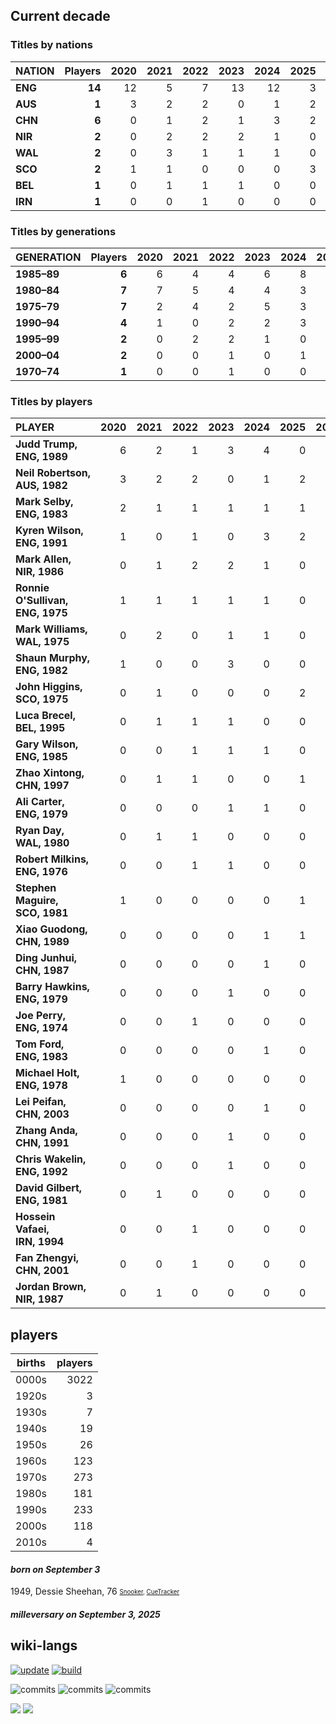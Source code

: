 ## Current decade
### Titles by nations

| NATION | Players | 2020 | 2021 | 2022 | 2023 | 2024 | 2025 | 2026 | 2027 | 2028 | 2029 | 2020s |
| :--- | ---: | ---: | ---: | ---: | ---: | ---: | ---: | ---: | ---: | ---: | ---: | ---: | 
| **ENG** | **14** | 12 | 5 | 7 | 13 | 12 | 3 | 0 | 0 | 0 | 0 | 52 |
| **AUS** | **1** | 3 | 2 | 2 | 0 | 1 | 2 | 0 | 0 | 0 | 0 | 10 |
| **CHN** | **6** | 0 | 1 | 2 | 1 | 3 | 2 | 0 | 0 | 0 | 0 | 9 |
| **NIR** | **2** | 0 | 2 | 2 | 2 | 1 | 0 | 0 | 0 | 0 | 0 | 7 |
| **WAL** | **2** | 0 | 3 | 1 | 1 | 1 | 0 | 0 | 0 | 0 | 0 | 6 |
| **SCO** | **2** | 1 | 1 | 0 | 0 | 0 | 3 | 0 | 0 | 0 | 0 | 5 |
| **BEL** | **1** | 0 | 1 | 1 | 1 | 0 | 0 | 0 | 0 | 0 | 0 | 3 |
| **IRN** | **1** | 0 | 0 | 1 | 0 | 0 | 0 | 0 | 0 | 0 | 0 | 1 |

### Titles by generations

| GENERATION | Players | 2020 | 2021 | 2022 | 2023 | 2024 | 2025 | 2026 | 2027 | 2028 | 2029 | 2020s |
| :--- | ---: | ---: | ---: | ---: | ---: | ---: | ---: | ---: | ---: | ---: | ---: | ---: | 
| **1985–89** | **6** | 6 | 4 | 4 | 6 | 8 | 1 | 0 | 0 | 0 | 0 | 29 |
| **1980–84** | **7** | 7 | 5 | 4 | 4 | 3 | 4 | 0 | 0 | 0 | 0 | 27 |
| **1975–79** | **7** | 2 | 4 | 2 | 5 | 3 | 2 | 0 | 0 | 0 | 0 | 18 |
| **1990–94** | **4** | 1 | 0 | 2 | 2 | 3 | 2 | 0 | 0 | 0 | 0 | 10 |
| **1995–99** | **2** | 0 | 2 | 2 | 1 | 0 | 1 | 0 | 0 | 0 | 0 | 06 |
| **2000–04** | **2** | 0 | 0 | 1 | 0 | 1 | 0 | 0 | 0 | 0 | 0 | 02 |
| **1970–74** | **1** | 0 | 0 | 1 | 0 | 0 | 0 | 0 | 0 | 0 | 0 | 01 |

### Titles by players

| PLAYER | 2020 | 2021 | 2022 | 2023 | 2024 | 2025 | 2026 | 2027 | 2028 | 2029 | 2020s |
| :--- | ---: | ---: | ---: | ---: | ---: | ---: | ---: | ---: | ---: | ---: | ---: | 
| **Judd&nbsp;Trump,<br>ENG,&nbsp;1989** | 6 | 2 | 1 | 3 | 4 | 0 | 0 | 0 | 0 | 0 | 16 |
| **Neil&nbsp;Robertson,<br>AUS,&nbsp;1982** | 3 | 2 | 2 | 0 | 1 | 2 | 0 | 0 | 0 | 0 | 10 |
| **Mark&nbsp;Selby,<br>ENG,&nbsp;1983** | 2 | 1 | 1 | 1 | 1 | 1 | 0 | 0 | 0 | 0 | 7 |
| **Kyren Wilson,<br>ENG, 1991** | 1 | 0 | 1 | 0 | 3 | 2 | 0 | 0 | 0 | 0 | 7 |
| **Mark Allen,<br>NIR, 1986** | 0 | 1 | 2 | 2 | 1 | 0 | 0 | 0 | 0 | 0 | 6 |
| **Ronnie O'Sullivan,<br>ENG, 1975** | 1 | 1 | 1 | 1 | 1 | 0 | 0 | 0 | 0 | 0 | 5 |
| **Mark Williams,<br>WAL, 1975** | 0 | 2 | 0 | 1 | 1 | 0 | 0 | 0 | 0 | 0 | 4 |
| **Shaun Murphy,<br>ENG, 1982** | 1 | 0 | 0 | 3 | 0 | 0 | 0 | 0 | 0 | 0 | 4 |
| **John Higgins,<br>SCO, 1975** | 0 | 1 | 0 | 0 | 0 | 2 | 0 | 0 | 0 | 0 | 3 |
| **Luca Brecel,<br>BEL, 1995** | 0 | 1 | 1 | 1 | 0 | 0 | 0 | 0 | 0 | 0 | 3 |
| **Gary Wilson,<br>ENG, 1985** | 0 | 0 | 1 | 1 | 1 | 0 | 0 | 0 | 0 | 0 | 3 |
| **Zhao Xintong,<br>CHN, 1997** | 0 | 1 | 1 | 0 | 0 | 1 | 0 | 0 | 0 | 0 | 3 |
| **Ali Carter,<br>ENG, 1979** | 0 | 0 | 0 | 1 | 1 | 0 | 0 | 0 | 0 | 0 | 2 |
| **Ryan Day,<br>WAL, 1980** | 0 | 1 | 1 | 0 | 0 | 0 | 0 | 0 | 0 | 0 | 2 |
| **Robert Milkins,<br>ENG, 1976** | 0 | 0 | 1 | 1 | 0 | 0 | 0 | 0 | 0 | 0 | 2 |
| **Stephen Maguire,<br>SCO, 1981** | 1 | 0 | 0 | 0 | 0 | 1 | 0 | 0 | 0 | 0 | 2 |
| **Xiao Guodong,<br>CHN, 1989** | 0 | 0 | 0 | 0 | 1 | 1 | 0 | 0 | 0 | 0 | 2 |
| **Ding Junhui,<br>CHN, 1987** | 0 | 0 | 0 | 0 | 1 | 0 | 0 | 0 | 0 | 0 | 1 |
| **Barry Hawkins,<br>ENG, 1979** | 0 | 0 | 0 | 1 | 0 | 0 | 0 | 0 | 0 | 0 | 1 |
| **Joe Perry,<br>ENG, 1974** | 0 | 0 | 1 | 0 | 0 | 0 | 0 | 0 | 0 | 0 | 1 |
| **Tom Ford,<br>ENG, 1983** | 0 | 0 | 0 | 0 | 1 | 0 | 0 | 0 | 0 | 0 | 1 |
| **Michael Holt,<br>ENG, 1978** | 1 | 0 | 0 | 0 | 0 | 0 | 0 | 0 | 0 | 0 | 1 |
| **Lei Peifan,<br>CHN, 2003** | 0 | 0 | 0 | 0 | 1 | 0 | 0 | 0 | 0 | 0 | 1 |
| **Zhang Anda,<br>CHN, 1991** | 0 | 0 | 0 | 1 | 0 | 0 | 0 | 0 | 0 | 0 | 1 |
| **Chris Wakelin,<br>ENG, 1992** | 0 | 0 | 0 | 1 | 0 | 0 | 0 | 0 | 0 | 0 | 1 |
| **David Gilbert,<br>ENG, 1981** | 0 | 1 | 0 | 0 | 0 | 0 | 0 | 0 | 0 | 0 | 1 |
| **Hossein Vafaei,<br>IRN, 1994** | 0 | 0 | 1 | 0 | 0 | 0 | 0 | 0 | 0 | 0 | 1 |
| **Fan Zhengyi,<br>CHN, 2001** | 0 | 0 | 1 | 0 | 0 | 0 | 0 | 0 | 0 | 0 | 1 |
| **Jordan Brown,<br>NIR, 1987** | 0 | 1 | 0 | 0 | 0 | 0 | 0 | 0 | 0 | 0 | 1 |
## players
| births | players |
| :----: | ------: |
| 0000s | 3022 |
| 1920s | 3 |
| 1930s | 7 |
| 1940s | 19 |
| 1950s | 26 |
| 1960s | 123 |
| 1970s | 273 |
| 1980s | 181 |
| 1990s | 233 |
| 2000s | 118 |
| 2010s | 4 |

#### ***born on September  3***
1949, Dessie Sheehan, 76 <sub><sup>[Snooker](http://www.snooker.org/res/index.asp?player=594), [CueTracker](http://cuetracker.net/Players/dessie-sheehan/)</sup></sub>


#### ***milleversary on September  3, 2025***



## wiki-langs
[![update](https://github.com/dreamerminsk/wiki-langs/actions/workflows/update-tables.yml/badge.svg)](https://github.com/dreamerminsk/wiki-langs/actions/workflows/update-tables.yml)
[![build](https://github.com/dreamerminsk/wiki-langs/actions/workflows/build.yml/badge.svg)](https://github.com/dreamerminsk/wiki-langs/actions/workflows/build.yml)

![commits](https://img.shields.io/github/commit-activity/y/dreamerminsk/wiki-langs)
![commits](https://img.shields.io/github/commit-activity/m/dreamerminsk/wiki-langs)
![commits](https://img.shields.io/github/commit-activity/w/dreamerminsk/wiki-langs)

![](https://img.shields.io/github/languages/code-size/dreamerminsk/wiki-langs)
![](https://img.shields.io/github/repo-size/dreamerminsk/wiki-langs)

